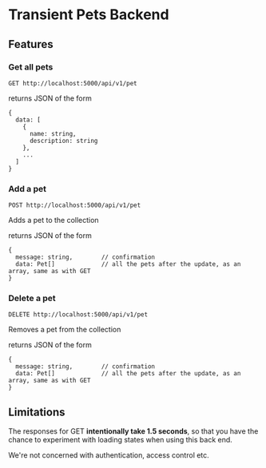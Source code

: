 # Transient Pets Backend

## Features 

### Get all pets
`GET http://localhost:5000/api/v1/pet`

returns JSON of the form 

```
{
  data: [
    {
      name: string,
      description: string   
    },
    ...
  ]
}
```

### Add a pet

`POST http://localhost:5000/api/v1/pet`

Adds a pet to the collection

returns JSON of the form

```
{
  message: string,        // confirmation
  data: Pet[]             // all the pets after the update, as an array, same as with GET
}
```

### Delete a pet

`DELETE http://localhost:5000/api/v1/pet`

Removes a pet from the collection

returns JSON of the form

```
{
  message: string,        // confirmation
  data: Pet[]             // all the pets after the update, as an array, same as with GET
}
```

## Limitations


The responses for GET **intentionally take 1.5 seconds**, so that you have the chance to experiment with loading states when using this back end.

We're not concerned with authentication, access control etc.